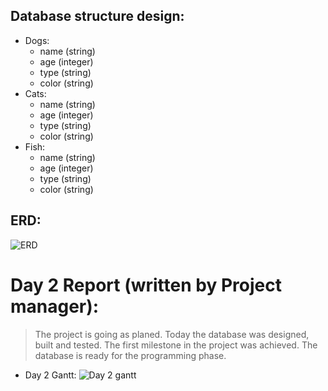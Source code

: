 ## Database structure design:
* Dogs:
    - name (string)
    - age (integer)
    - type (string)
    - color (string)
* Cats:
    - name (string)
    - age (integer)
    - type (string)
    - color (string)
* Fish:
    - name (string)
    - age (integer)
    - type (string)
    - color (string)

## ERD:
![ERD](https://user-images.githubusercontent.com/72822222/214603757-86039bd2-e5de-4456-8b3b-6d1102d0e060.jpeg)

# Day 2 Report (written by Project manager):
> The project is going as planed. Today the database was designed, built and tested. The first milestone in the project was achieved. The database is ready for the programming phase.

* Day 2 Gantt:
  ![Day 2 gantt](https://user-images.githubusercontent.com/72822222/214605100-f12982f9-d10c-41e6-90ec-9d15fbb01e39.png)
